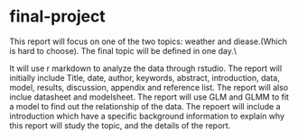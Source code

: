 # final-project
This report will focus on one of the two topics: weather and diease.(Which is hard to choose). The final topic will be defined in one day.\

It will use r markdown to analyze the data through rstudio. The report will initially include Title, date, author, keywords, abstract, introduction, data,
model, results, discussion, appendix and reference list. The report will also inclue datasheet and modelsheet. The report will use GLM and GLMM to fit a model to find out the relationship of the data. The repoert will include a introduction which have a specific background information to explain why this report will study the topic, and the details of the report.
